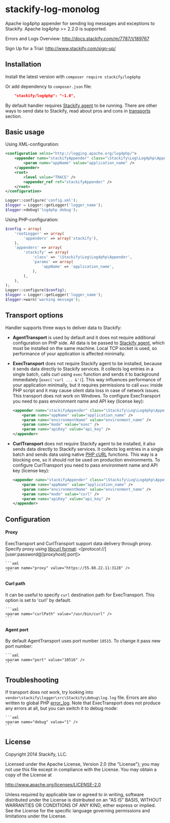 stackify-log-monolog
================

Apache log4php appender for sending log messages and exceptions to Stackify.
Apache log4php >= 2.2.0 is supported.

Errors and Logs Overview:
http://docs.stackify.com/m/7787/l/189767

Sign Up for a Trial:
http://www.stackify.com/sign-up/

## Installation
Install the latest version with `composer require stackify/log4php`

Or add dependency to `composer.json` file:
```json
    "stackify/log4php": "~1.0",
```

By default handler requires [Stackify agent](https://stackify.screenstepslive.com/s/3095/m/7787/l/119709-installation-for-linux) to be running. There are other ways to send data to Stackify, read about pros and cons in [transports](#transport) section.

## Basic usage
Using XML-configuration:
```xml
<configuration xmlns="http://logging.apache.org/log4php/">
    <appender name="stackifyAppender" class="\Stackify\Log\Log4php\Appender">
        <param name="appName" value="application_name" />
    </appender>
    <root>
        <level value="TRACE" />
        <appender_ref ref="stackifyAppender" />
    </root>
</configuration>
```
```php
Logger::configure('config.xml');
$logger = Logger::getLogger('logger_name');
$logger->debug('log4php debug');
```

Using PHP-configuration:
```php
$config = array(
    'rootLogger' => array(
        'appenders' => array('stackify'),
    ),
    'appenders' => array(
        'stackify' => array(
            'class' => '\Stackify\Log\Log4php\Appender',
            'params' => array(
            	'appName' => 'application_name',
            ),
        ),
    ),
);
Logger::configure($config);
$logger = Logger::getLogger('logger_name');
$logger->warn('warning message');
```

## <a name="transport"></a>Transport options
Handler supports three ways to deliver data to Stackify:

- <b>AgentTransport</b> is used by default and it does not require additional configuration on PHP side. All data is be passed to [Stackify agent](https://stackify.screenstepslive.com/s/3095/m/7787/l/119709-installation-for-linux), which must be installed on the same machine. Local TCP socket is used, so performance of your application is affected minimally.
- <b>ExecTransport</b> does not require Stackify agent to be installed, because it sends data directly to Stackify services. It collects log entries in a single batch, calls curl using ```exec``` function and sends it to background immediately [```exec('curl ... &')```]. This way influences performance of your application minimally, but it requires permissions to call ```exec``` inside PHP script and it may cause silent data loss in case of network issues. This transport does not work on Windows. To configure ExecTransport you need to pass environment name and API key (license key):

    ```xml
    <appender name="stackifyAppender" class="\Stackify\Log\Log4php\Appender">
        <param name="appName" value="application_name" />
        <param name="environmentName" value="environment_name" />
        <param name="mode" value="exec" />
        <param name="apiKey" value="api_key" />
    </appender>
    ```
- <b>CurlTransport</b> does not require Stackify agent to be installed, it also sends data directly to Stackify services. It collects log entries in a single batch and sends data using native [PHP cURL](http://php.net/manual/en/book.curl.php) functions. This way is a blocking one, so it should not be used on production environments. To configure CurlTransport you need to pass environment name and API key (license key):

    ```xml
    <appender name="stackifyAppender" class="\Stackify\Log\Log4php\Appender">
        <param name="appName" value="application_name" />
        <param name="environmentName" value="environment_name" />
        <param name="mode" value="curl" />
        <param name="apiKey" value="api_key" />
    </appender>
    ```

## Configuration
#### Proxy
ExecTransport and CurlTransport support data delivery through proxy. Specify proxy using [libcurl format](http://curl.haxx.se/libcurl/c/CURLOPT_PROXY.html): <[protocol://][user:password@]proxyhost[:port]>

    ```xml
    <param name="proxy" value="https://55.88.22.11:3128" />
    ```

#### Curl path
It can be useful to specify ```curl``` destination path for ExecTransport. This option is set to 'curl' by default.

    ```xml
    <param name="curlPath" value="/usr/bin/curl" />
    ```

#### Agent port
By default AgentTransport uses port number ```10515```. To change it pass new port number:

    ```xml
    <param name="port" value="10516" />
    ```

## Troubleshooting
If transport does not work, try looking into ```vendor\stackify\logger\src\Stackify\debug\log.log``` file. Errors are also written to global PHP [error_log](http://php.net/manual/en/errorfunc.configuration.php#ini.error-log).
Note that ExecTransport does not produce any errors at all, but you can switch it to debug mode:

    ```xml
    <param name="debug" value="1" />
    ```

## License

Copyright 2014 Stackify, LLC.

Licensed under the Apache License, Version 2.0 (the "License");
you may not use this file except in compliance with the License.
You may obtain a copy of the License at

   http://www.apache.org/licenses/LICENSE-2.0

Unless required by applicable law or agreed to in writing, software
distributed under the License is distributed on an "AS IS" BASIS,
WITHOUT WARRANTIES OR CONDITIONS OF ANY KIND, either express or implied.
See the License for the specific language governing permissions and
limitations under the License.